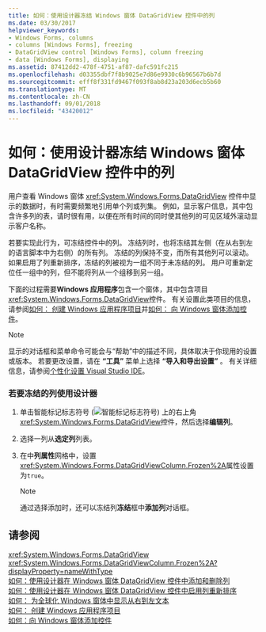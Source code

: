 ```yaml
---
title: 如何：使用设计器冻结 Windows 窗体 DataGridView 控件中的列
ms.date: 03/30/2017
helpviewer_keywords:
- Windows Forms, columns
- columns [Windows Forms], freezing
- DataGridView control [Windows Forms], column freezing
- data [Windows Forms], displaying
ms.assetid: 87412dd2-478f-4751-af87-dafc591fc215
ms.openlocfilehash: d03355dbf7f8b9025e7d86e9930c6b96567b6b7d
ms.sourcegitcommit: efff8f331fd9467f093f8ab8d23a203d6ecb5b60
ms.translationtype: MT
ms.contentlocale: zh-CN
ms.lasthandoff: 09/01/2018
ms.locfileid: "43420012"
---
```

# <a name="how-to-freeze-columns-in-the-windows-forms-datagridview-control-using-the-designer"></a>如何：使用设计器冻结 Windows 窗体 DataGridView 控件中的列
用户查看 Windows 窗体 <xref:System.Windows.Forms.DataGridView> 控件中显示的数据时，有时需要频繁地引用单个列或列集。 例如，显示客户信息，其中包含许多列的表，请时很有用，以便在所有时间的同时使其他列的可见区域外滚动显示客户名称。  
  
 若要实现此行为，可冻结控件中的列。 冻结列时，也将冻结其左侧（在从右到左的语言脚本中为右侧）的所有列。 冻结的列保持不变，而所有其他列可以滚动。 如果启用了列重新排序，冻结的列被视为一组不同于未冻结的列。 用户可重新定位任一组中的列，但不能将列从一个组移到另一组。  
  
 下面的过程需要**Windows 应用程序**包含一个窗体，其中包含项目<xref:System.Windows.Forms.DataGridView>控件。 有关设置此类项目的信息，请参阅[如何： 创建 Windows 应用程序项目](https://msdn.microsoft.com/library/b2f93fed-c635-4705-8d0e-cf079a264efa)并[如何： 向 Windows 窗体添加控件](../../../../docs/framework/winforms/controls/how-to-add-controls-to-windows-forms.md)。  
  
> [!NOTE]
>  显示的对话框和菜单命令可能会与“帮助”中的描述不同，具体取决于你现用的设置或版本。 若要更改设置，请在 **“工具”** 菜单上选择 **“导入和导出设置”** 。 有关详细信息，请参阅[个性化设置 Visual Studio IDE](/visualstudio/ide/personalizing-the-visual-studio-ide)。  
  
### <a name="to-freeze-a-column-using-the-designer"></a>若要冻结的列使用设计器  
  
1.  单击智能标记标志符号 (![智能标记标志符号](../../../../docs/framework/winforms/controls/media/vs-winformsmttagglyph.gif "VS_WinFormSmtTagGlyph")) 上的右上角<xref:System.Windows.Forms.DataGridView>控件，然后选择**编辑列**。  
  
2.  选择一列从**选定列**列表。  
  
3.  在中**列属性**网格中，设置<xref:System.Windows.Forms.DataGridViewColumn.Frozen%2A>属性设置为`true`。  
  
    > [!NOTE]
    >  通过选择添加时，还可以冻结列**冻结**框中**添加列**对话框。  
  
## <a name="see-also"></a>请参阅  
 <xref:System.Windows.Forms.DataGridView>  
 <xref:System.Windows.Forms.DataGridViewColumn.Frozen%2A?displayProperty=nameWithType>  
 [如何：使用设计器在 Windows 窗体 DataGridView 控件中添加和删除列](../../../../docs/framework/winforms/controls/add-and-remove-columns-in-the-datagrid-using-the-designer.md)  
 [如何：使用设计器在 Windows 窗体 DataGridView 控件中启用列重新排序](../../../../docs/framework/winforms/controls/enable-column-reordering-in-the-datagrid-using-the-designer.md)  
 [如何： 为全球化 Windows 窗体中显示从右到左文本](https://msdn.microsoft.com/library/f0663385-2354-4c65-8676-706422283b14)  
 [如何： 创建 Windows 应用程序项目](https://msdn.microsoft.com/library/b2f93fed-c635-4705-8d0e-cf079a264efa)  
 [如何：向 Windows 窗体添加控件](../../../../docs/framework/winforms/controls/how-to-add-controls-to-windows-forms.md)

